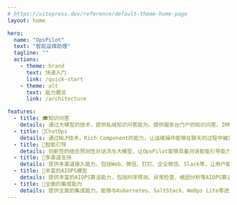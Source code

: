```yaml
---
# https://vitepress.dev/reference/default-theme-home-page
layout: home

hero:
  name: "OpsPilot"
  text: "智能运维助理"
  tagline: ""
  actions:
    - theme: brand
      text: 快速入门
      link: /quick-start
    - theme: alt
      text: 能力概览
      link: /architecture

features:
  - title: 🎓知识问答
    details: 通过大模型的技术，提供私域知识问答能力，提供服务台门户的知识问答、IM知识问答、工单智能总结能力
  - title: 🚀ChatOps
    details: 通过NLP技术，Rich Component的能力，让运维操作能够在聊天的过程中被完成，提供服务器状态检查、实时安全扫描等能力
  - title: 🌟智能引导
    details: 创新性的结合预测性对话流与大模型，让OpsPilot能够具备对话智能引导能力，引导用户完成智能提单引导、智能故障处置引导等场景
  - title: 📲多渠道支持
    details: 提供多渠道接入能力，包括Web、微信、钉钉、企业微信、Slack等，让用户能够在自己熟悉的工具中使用OpsPilot
  - title: 👋丰富的AIOPS模型
    details: 提供丰富的AIOPS算法能力，包括时序预测、异常检查、根因分析等AIOPS算法及模型,提取运维数据的隐性知识
  - title: 🎁全面的集成能力
    details: 提供全面的集成能力，能够与Kubernetes、SaltStack、WeOps Lite等进行系统集成，达到运维自动化驾驶的目标
---
```

